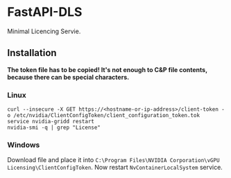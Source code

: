# FastAPI-DLS

Minimal Licencing Servie.

## Installation

**The token file has to be copied! It's not enough to C&P file contents, because there can be special characters.**

### Linux

```shell
curl --insecure -X GET https://<hostname-or-ip-address>/client-token -o /etc/nvidia/ClientConfigToken/client_configuration_token.tok
service nvidia-gridd restart
nvidia-smi -q | grep "License"
```

### Windows

Download file and place it into `C:\Program Files\NVIDIA Corporation\vGPU Licensing\ClientConfigToken`.
Now restart `NvContainerLocalSystem` service. 
